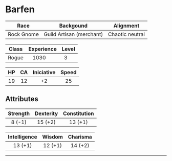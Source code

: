 # Barfen

| Race       | Backgound                | Alignment       |
| :---:      | :---:                    | :---:           |
| Rock Gnome | Guild Artisan (merchant) | Chaotic neutral |

| Class | Experience | Level |
| :---: | :---:      | :---: |
| Rogue | 1030       | 3     |
 
| HP    | CA    | Iniciative | Speed |
| :---: | :---: | :---:      | :---: |
| 19    | 12    | +2         | 25    |

## Attributes

| Strength | Dexterity | Constitution |
| :---:    | :---:     | :---:        |
| 8 (-1)   | 15 (+2)   | 13 (+1)      |

| Intelligence | Wisdom | Charisma |
| :---:        | :---:  | :---:    |
| 13 (+1)      | 12 (+1)| 14 (+2)  |
---

